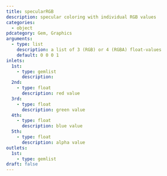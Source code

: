 ```yaml
---
title: specularRGB
description: specular coloring with individual RGB values
categories:
  - object
pdcategory: Gem, Graphics
arguments:
  - type: list
    description: a list of 3 (RGB) or 4 (RGBA) float-values
    default: 0 0 0 1
inlets:
  1st:
    - type: gemlist
      description:
  2nd:
    - type: float
      description: red value
  3rd:
    - type: float
      description: green value
  4th:
    - type: float
      description: blue value
  5th:
    - type: float
      description: alpha value
outlets:
  1st:
    - type: gemlist
draft: false
---
```

